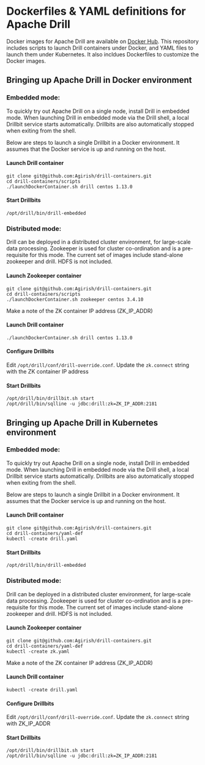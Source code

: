 # Dockerfiles & YAML definitions for Apache Drill

Docker images for Apache Drill are available on [Docker Hub](https://hub.docker.com/r/drill/). This repository includes scripts to launch Drill containers under Docker, and YAML files to launch them under Kubernetes. It also incldues Dockerfiles to customize the Docker images.

## Bringing up Apache Drill in Docker environment

### Embedded mode:

To quickly try out Apache Drill on a single node, install Drill in embedded mode. When launching Drill in embedded mode via the Drill shell, a local Drillbit service starts automatically. Drillbits are also automatically stopped when exiting from the shell. 

Below are steps to launch a single Drillbit in a Docker environment. It assumes that the Docker service is up and running on the host.

#### Launch Drill container 

```
git clone git@github.com:Agirish/drill-containers.git
cd drill-containers/scripts
./launchDockerContainer.sh drill centos 1.13.0 
``` 

#### Start Drillbits 

```
/opt/drill/bin/drill-embedded
```
 

### Distributed mode:

Drill can be deployed in a distributed cluster environment, for large-scale data processing. Zookeeper is used for cluster co-ordination and is a pre-requisite for this mode. The current set of images include stand-alone zookeeper and drill. HDFS is not included.

#### Launch Zookeeper container 

```
git clone git@github.com:Agirish/drill-containers.git
cd drill-containers/scripts
./launchDockerContainer.sh zookeeper centos 3.4.10
```
Make a note of the ZK container IP address (ZK_IP_ADDR)
    
#### Launch Drill container 

```
./launchDockerContainer.sh drill centos 1.13.0
```

#### Configure Drillbits

Edit `/opt/drill/conf/drill-override.conf`. Update the `zk.connect` string with the ZK container IP address 
    
#### Start Drillbits 

```
/opt/drill/bin/drillbit.sh start
/opt/drill/bin/sqlline -u jdbc:drill:zk=ZK_IP_ADDR:2181
``` 

## Bringing up Apache Drill in Kubernetes environment

### Embedded mode:

To quickly try out Apache Drill on a single node, install Drill in embedded mode. When launching Drill in embedded mode via the Drill shell, a local Drillbit service starts automatically. Drillbits are also automatically stopped when exiting from the shell. 

Below are steps to launch a single Drillbit in a Docker environment. It assumes that the Docker service is up and running on the host.

#### Launch Drill container 

```
git clone git@github.com:Agirish/drill-containers.git
cd drill-containers/yaml-def
kubectl -create drill.yaml
``` 

#### Start Drillbits 

```
/opt/drill/bin/drill-embedded
```
 

### Distributed mode:

Drill can be deployed in a distributed cluster environment, for large-scale data processing. Zookeeper is used for cluster co-ordination and is a pre-requisite for this mode. The current set of images include stand-alone zookeeper and drill. HDFS is not included.

#### Launch Zookeeper container 

```
git clone git@github.com:Agirish/drill-containers.git
cd drill-containers/yaml-def
kubectl -create zk.yaml
```
Make a note of the ZK container IP address (ZK_IP_ADDR)
    
#### Launch Drill container 

```
kubectl -create drill.yaml
```

#### Configure Drillbits

Edit `/opt/drill/conf/drill-override.conf`. Update the `zk.connect` string with ZK_IP_ADDR 
    
#### Start Drillbits 

```
/opt/drill/bin/drillbit.sh start
/opt/drill/bin/sqlline -u jdbc:drill:zk=ZK_IP_ADDR:2181
```
